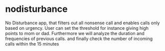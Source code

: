 # nodisturbance
No Disturbance app, that filters out all nonsense call and enables calls only based on urgency. 
User can set the threshold for instance giving high points to mom or dad. Furthermore we will analyze the duration and frequencies of previous calls. and finally check the number of incoming calls within the 15 minutes
